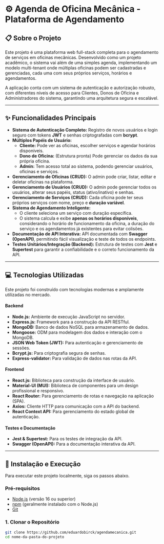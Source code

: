 # ⚙️ Agenda de Oficina Mecânica - Plataforma de Agendamento

## 📋 Sobre o Projeto

Este projeto é uma plataforma web full-stack completa para o agendamento de serviços em oficinas mecânicas. Desenvolvido como um projeto acadêmico, o sistema vai além de uma simples agenda, implementando um modelo multi-tenant onde múltiplas oficinas podem ser cadastradas e gerenciadas, cada uma com seus próprios serviços, horários e agendamentos.

A aplicação conta com um sistema de autenticação e autorização robusto, com diferentes níveis de acesso para Clientes, Donos de Oficina e Administradores do sistema, garantindo uma arquitetura segura e escalável.

---

## ✨ Funcionalidades Principais

* **Sistema de Autenticação Completo:** Registro de novos usuários e login seguro com tokens **JWT** e senhas criptografadas com **bcrypt**.
* **Múltiplos Papéis de Usuário:**
    * **Cliente:** Pode ver as oficinas, escolher serviços e agendar horários disponíveis.
    * **Dono de Oficina:** (Estrutura pronta) Pode gerenciar os dados da sua própria oficina.
    * **Admin:** Tem acesso total ao sistema, podendo gerenciar usuários, oficinas e serviços.
* **Gerenciamento de Oficinas (CRUD):** O admin pode criar, listar, editar e deletar oficinas na plataforma.
* **Gerenciamento de Usuários (CRUD):** O admin pode gerenciar todos os usuários, alterar seus papéis, status (ativo/inativo) e senhas.
* **Gerenciamento de Serviços (CRUD):** Cada oficina pode ter seus próprios serviços com nome, preço e **duração variável**.
* **Sistema de Agendamento Inteligente:**
    * O cliente seleciona um serviço com duração específica.
    * O sistema calcula e exibe **apenas os horários disponíveis**, considerando o horário de funcionamento da oficina, a duração do serviço e os agendamentos já existentes para evitar colisões.
* **Documentação de API Interativa:** API documentada com **Swagger (OpenAPI)**, permitindo fácil visualização e teste de todos os endpoints.
* **Testes Unitários/Integração (Backend):** Estrutura de testes com **Jest** e **Supertest** para garantir a confiabilidade e o correto funcionamento da API.

---

## 💻 Tecnologias Utilizadas

Este projeto foi construído com tecnologias modernas e amplamente utilizadas no mercado.

#### **Backend**
* **Node.js:** Ambiente de execução JavaScript no servidor.
* **Express.js:** Framework para a construção da API RESTful.
* **MongoDB:** Banco de dados NoSQL para armazenamento de dados.
* **Mongoose:** ODM para modelagem dos dados e interação com o MongoDB.
* **JSON Web Token (JWT):** Para autenticação e gerenciamento de sessões.
* **Bcrypt.js:** Para criptografia segura de senhas.
* **Express-validator:** Para validação de dados nas rotas da API.

#### **Frontend**
* **React.js:** Biblioteca para construção da interface de usuário.
* **Material-UI (MUI):** Biblioteca de componentes para um design profissional e responsivo.
* **React Router:** Para gerenciamento de rotas e navegação na aplicação (SPA).
* **Axios:** Cliente HTTP para comunicação com a API do backend.
* **React Context API:** Para gerenciamento do estado global de autenticação.

#### **Testes e Documentação**
* **Jest & Supertest:** Para os testes de integração da API.
* **Swagger (OpenAPI):** Para a documentação interativa da API.

---

## 🚀 Instalação e Execução

Para executar este projeto localmente, siga os passos abaixo.

### **Pré-requisitos**

* [Node.js](https://nodejs.org/en/) (versão 16 ou superior)
* [npm](https://www.npmjs.com/) (geralmente instalado com o Node.js)
* [Git](https://git-scm.com/)

### **1. Clonar o Repositório**

```bash
git clone https://github.com/eduardobirck/agendamecanica.git
cd nome-da-pasta-do-projeto